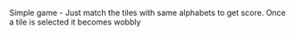 Simple game - Just match the tiles with same alphabets to  get score.
Once a tile is selected it becomes wobbly